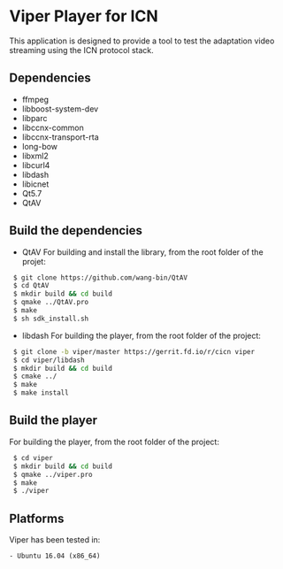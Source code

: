 Viper Player for ICN
====================================================
This application is designed to provide a tool to test the adaptation video streaming using the ICN protocol stack.

Dependencies
------------

- ffmpeg
- libboost-system-dev
- libparc
- libccnx-common
- libccnx-transport-rta
- long-bow
- libxml2
- libcurl4
- libdash
- libicnet
- Qt5.7
- QtAV

Build the dependencies
-----------------

- QtAV
For building and install the library, from the root folder of the projet:

```bash
 $ git clone https://github.com/wang-bin/QtAV
 $ cd QtAV
 $ mkdir build && cd build 
 $ qmake ../QtAV.pro
 $ make
 $ sh sdk_install.sh
``` 

- libdash
For building the player, from the root folder of the project:

```bash
 $ git clone -b viper/master https://gerrit.fd.io/r/cicn viper
 $ cd viper/libdash
 $ mkdir build && cd build 
 $ cmake ../
 $ make
 $ make install
``` 



Build the player
-----------------

For building the player, from the root folder of the project:
 
```bash
 $ cd viper
 $ mkdir build && cd build 
 $ qmake ../viper.pro
 $ make
 $ ./viper
```


Platforms
---------

Viper has been tested in:

    - Ubuntu 16.04 (x86_64)
